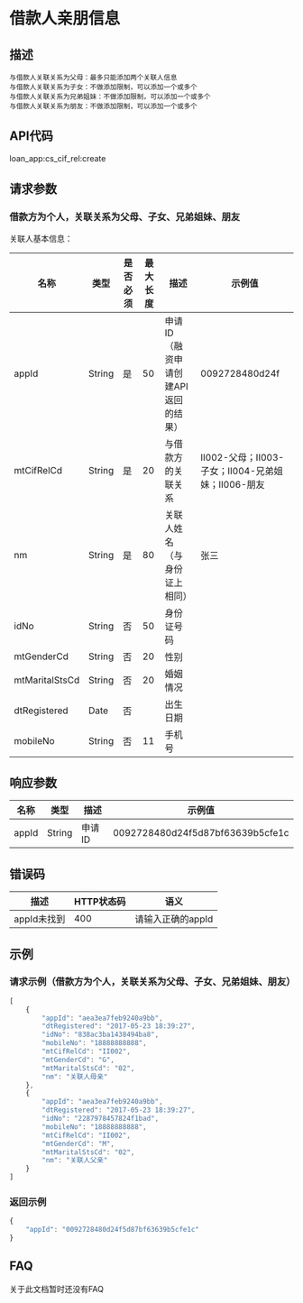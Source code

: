 # 借款人亲朋信息
## 描述
    与借款人关联关系为父母：最多只能添加两个关联人信息
    与借款人关联关系为子女：不做添加限制，可以添加一个或多个
    与借款人关联关系为兄弟姐妹：不做添加限制，可以添加一个或多个
    与借款人关联关系为朋友：不做添加限制，可以添加一个或多个

## API代码
loan\_app:cs\_cif\_rel:create

## 请求参数

### 借款方为个人，关联关系为父母、子女、兄弟姐妹、朋友
关联人基本信息：

| 名称 | 类型 | 是否必须 | 最大长度 | 描述 | 示例值 |
| --- | --- | --- | --- | --- | --- |
| appId | String | 是 | 50 |申请ID（融资申请创建API返回的结果） | 0092728480d24f |
| mtCifRelCd | String | 是 | 20 |与借款方的关联关系 | II002-父母；II003-子女；II004-兄弟姐妹；II006-朋友 |
| nm | String | 是 | 80 | 关联人姓名（与身份证上相同） | 张三 |
| idNo | String | 否 | 50 | 身份证号码 |  |
| mtGenderCd | String | 否 | 20 | 性别 |  |
| mtMaritalStsCd | String | 否 | 20 | 婚姻情况 |  |
| dtRegistered | Date | 否 |  | 出生日期 |  |
| mobileNo | String | 否 | 11 | 手机号 |  |


## 响应参数
| 名称 | 类型 | 描述 |示例值 |
| --- | --- | --- | --- |
| appId | String | 申请ID | 0092728480d24f5d87bf63639b5cfe1c |

## 错误码
| 描述 | HTTP状态码 | 语义 |
| --- | --- | --- | 
| appId未找到 | 400 | 请输入正确的appId |

## 示例
### 请求示例（借款方为个人，关联关系为父母、子女、兄弟姐妹、朋友）

```javascript
[
    {
        "appId": "aea3ea7feb9240a9bb", 
        "dtRegistered": "2017-05-23 18:39:27", 
        "idNo": "838ac3ba1438494ba8", 
        "mobileNo": "18888888888", 
        "mtCifRelCd": "II002", 
        "mtGenderCd": "G", 
        "mtMaritalStsCd": "02", 
        "nm": "关联人母亲"
    }, 
    {
        "appId": "aea3ea7feb9240a9bb", 
        "dtRegistered": "2017-05-23 18:39:27", 
        "idNo": "2287978457824f1bad", 
        "mobileNo": "18888888888", 
        "mtCifRelCd": "II002", 
        "mtGenderCd": "M", 
        "mtMaritalStsCd": "02", 
        "nm": "关联人父亲"
    }
]
```
### 返回示例
```javascript
{
    "appId": "0092728480d24f5d87bf63639b5cfe1c"
}
```
## FAQ
关于此文档暂时还没有FAQ
